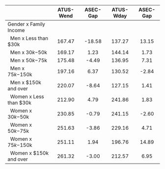 
|                      |    ATUS-Wend |     ASEC-Gap |    ATUS-Wday |     ASEC-Gap |
| -------------------- | :----------: | :----------: | :----------: | :----------: |
| Gender x Family Income |              |              |              |              |
| &nbsp;&nbsp;Men x Less than $30k |       167.47 |       -18.58 |       137.27 |        13.15 |
| &nbsp;&nbsp;Men x $30k-$50k |       169.17 |         1.23 |       144.14 |         1.73 |
| &nbsp;&nbsp;Men x $50k-$75k |       175.48 |        -4.49 |       136.95 |         7.31 |
| &nbsp;&nbsp;Men x $75k-$150k |       197.16 |         6.37 |       130.52 |        -2.84 |
| &nbsp;&nbsp;Men x $150k and over |       220.07 |        -8.64 |       127.15 |         1.41 |
| &nbsp;&nbsp;Women x Less than $30k |       212.90 |         4.79 |       241.86 |         1.83 |
| &nbsp;&nbsp;Women x $30k-$50k |       230.85 |        -0.79 |       241.15 |        -2.60 |
| &nbsp;&nbsp;Women x $50k-$75k |       251.63 |        -3.86 |       229.16 |         4.71 |
| &nbsp;&nbsp;Women x $75k-$150k |       251.11 |         1.94 |       196.76 |        14.89 |
| &nbsp;&nbsp;Women x $150k and over |       261.32 |        -3.00 |       212.57 |         6.95 |

